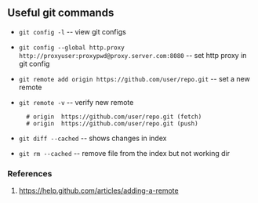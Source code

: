 Useful git commands
-------------------

* `git config -l` -- view git configs
* `git config --global http.proxy http://proxyuser:proxypwd@proxy.server.com:8080` -- set http proxy in git config        
* `git remote add origin https://github.com/user/repo.git` -- set a new remote        
* `git remote -v` -- verify new remote

        # origin  https://github.com/user/repo.git (fetch)
        # origin  https://github.com/user/repo.git (push)
        
* `git diff --cached` -- shows changes in index
* `git rm --cached` -- remove file from the index but not working dir

### References

1. https://help.github.com/articles/adding-a-remote
